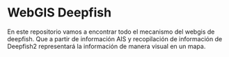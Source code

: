 # WebGIS Deepfish

En este repositorio vamos a encontrar todo el mecanismo del webgis de deepfish. Que a partir de información AIS y recopilación de información de Deepfish2 representará la información de manera visual en un mapa.
